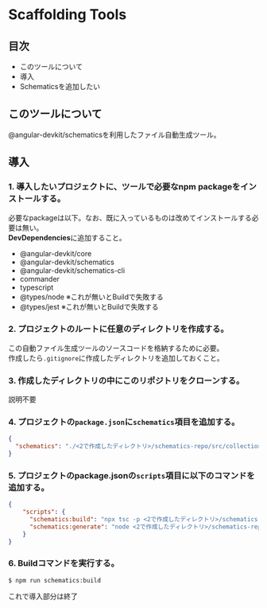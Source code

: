 # Scaffolding Tools

## 目次
- このツールについて
- 導入
- Schematicsを追加したい

## このツールについて
@angular-devkit/schematicsを利用したファイル自動生成ツール。

## 導入
### 1. 導入したいプロジェクトに、ツールで必要なnpm packageをインストールする。
必要なpackageは以下。なお、既に入っているものは改めてインストールする必要は無い。<br>
**DevDependencies**に追加すること。
- @angular-devkit/core
- @angular-devkit/schematics
- @angular-devkit/schematics-cli
- commander
- typescript
- @types/node ※これが無いとBuildで失敗する
- @types/jest ※これが無いとBuildで失敗する

### 2. プロジェクトのルートに任意のディレクトリを作成する。
この自動ファイル生成ツールのソースコードを格納するために必要。<br>
作成したら`.gitignore`に作成したディレクトリを追加しておくこと。

### 3. 作成したディレクトリの中にこのリポジトリをクローンする。
説明不要

### 4. プロジェクトの`package.json`に`schematics`項目を追加する。
```json
{
  "schematics": "./<2で作成したディレクトリ>/schematics-repo/src/collection.json"
}
```

### 5. プロジェクトのpackage.jsonの`scripts`項目に以下のコマンドを追加する。
```json
{
    "scripts": {
      "schematics:build": "npx tsc -p <2で作成したディレクトリ>/schematics-repo",
      "schematics:generate": "node <2で作成したディレクトリ>/schematics-repo/bin/schematics-cli.js"
    }
}
```

### 6. Buildコマンドを実行する。
```shell script
$ npm run schematics:build
```
これで導入部分は終了


